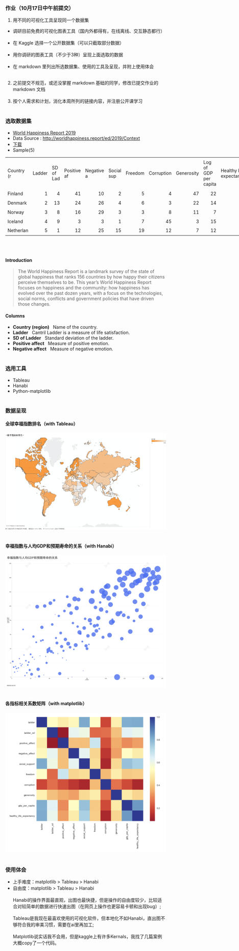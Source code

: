 ### 作业（10月17日中午前提交） ### 

1. 用不同的可视化工具呈现同一个数据集
  
  * 调研目前免费的可视化图表工具（国内外都得有，在线离线、交互静态都行）<br></br>
  * 在 Kaggle 选择一个公开数据集（可以只截取部分数据）<br></br>
  * 用你调研的图表工具（不少于3种）呈现上面选取的数据<br></br>
  * 在 markdown 里列出所选数据集、使用的工具及呈现，并附上使用体会<br></br>
2. 之前提交不规范，或还没掌握 markdown 基础的同学，修改已提交作业的 markdown 文档<br></br>
3. 按个人需求和计划，消化本周所列的链接内容，并注册公开课学习
<br></br>
### 选取数据集 ###
* [World Happiness Report 2019](https://www.kaggle.com/PromptCloudHQ/world-happiness-report-2019/kernels)	
* Data Source : http://worldhappiness.report/ed/2019/Context 
* [下载](https://github.com/G-York/Newbee2/blob/master/world-happiness-report-2019.csv)
* Sample(5)
 <table width="563.20" border="0" cellpadding="0" cellspacing="0" style='width:563.20pt;border-collapse:collapse;table-layout:fixed;'>
   <col width="51.20" span="11" style='width:51.20pt;'/>
   <tr height="71" style='height:71.00pt;'>
    <td class="xl65" height="71" width="51.20" style='height:71.00pt;width:51.20pt;' x:str>Country (r<span style='display:none;'>egion)</span></td>
    <td class="xl65" width="51.20" style='width:51.20pt;' x:str>Ladder</td>
    <td class="xl65" width="51.20" style='width:51.20pt;' x:str>SD of Lad<span style='display:none;'>der</span></td>
    <td class="xl65" width="51.20" style='width:51.20pt;' x:str>Positive af<span style='display:none;'>fect</span></td>
    <td class="xl65" width="51.20" style='width:51.20pt;' x:str>Negative a<span style='display:none;'>ffect</span></td>
    <td class="xl65" width="51.20" style='width:51.20pt;' x:str>Social sup<span style='display:none;'>port</span></td>
    <td class="xl65" width="51.20" style='width:51.20pt;' x:str>Freedom</td>
    <td class="xl65" width="51.20" style='width:51.20pt;' x:str>Corruption<span style='display:none;'></span></td>
    <td class="xl65" width="51.20" style='width:51.20pt;' x:str>Generosity</td>
    <td class="xl66" width="51.20" style='width:51.20pt;' x:str>Log of GDP<br/>per capita</td>
    <td class="xl66" width="51.20" style='width:51.20pt;' x:str>Healthy life<br/>expectancy</td>
   </tr>
   <tr height="17.60" style='height:17.60pt;'>
    <td class="xl65" height="17.60" style='height:17.60pt;' x:str>Finland</td>
    <td class="xl65" align="right" x:num>1</td>
    <td class="xl65" align="right" x:num>4</td>
    <td class="xl65" align="right" x:num>41</td>
    <td class="xl65" align="right" x:num>10</td>
    <td class="xl65" align="right" x:num>2</td>
    <td class="xl65" align="right" x:num>5</td>
    <td class="xl65" align="right" x:num>4</td>
    <td class="xl65" align="right" x:num>47</td>
    <td class="xl65" align="right" x:num>22</td>
    <td class="xl65" align="right" x:num>27</td>
   </tr>
   <tr height="17.60" style='height:17.60pt;'>
    <td class="xl65" height="17.60" style='height:17.60pt;' x:str>Denmark</td>
    <td class="xl65" align="right" x:num>2</td>
    <td class="xl65" align="right" x:num>13</td>
    <td class="xl65" align="right" x:num>24</td>
    <td class="xl65" align="right" x:num>26</td>
    <td class="xl65" align="right" x:num>4</td>
    <td class="xl65" align="right" x:num>6</td>
    <td class="xl65" align="right" x:num>3</td>
    <td class="xl65" align="right" x:num>22</td>
    <td class="xl65" align="right" x:num>14</td>
    <td class="xl65" align="right" x:num>23</td>
   </tr>
   <tr height="17.60" style='height:17.60pt;'>
    <td class="xl65" height="17.60" style='height:17.60pt;' x:str>Norway</td>
    <td class="xl65" align="right" x:num>3</td>
    <td class="xl65" align="right" x:num>8</td>
    <td class="xl65" align="right" x:num>16</td>
    <td class="xl65" align="right" x:num>29</td>
    <td class="xl65" align="right" x:num>3</td>
    <td class="xl65" align="right" x:num>3</td>
    <td class="xl65" align="right" x:num>8</td>
    <td class="xl65" align="right" x:num>11</td>
    <td class="xl65" align="right" x:num>7</td>
    <td class="xl65" align="right" x:num>12</td>
   </tr>
   <tr height="17.60" style='height:17.60pt;'>
    <td class="xl65" height="17.60" style='height:17.60pt;' x:str>Iceland</td>
    <td class="xl65" align="right" x:num>4</td>
    <td class="xl65" align="right" x:num>9</td>
    <td class="xl65" align="right" x:num>3</td>
    <td class="xl65" align="right" x:num>3</td>
    <td class="xl65" align="right" x:num>1</td>
    <td class="xl65" align="right" x:num>7</td>
    <td class="xl65" align="right" x:num>45</td>
    <td class="xl65" align="right" x:num>3</td>
    <td class="xl65" align="right" x:num>15</td>
    <td class="xl65" align="right" x:num>13</td>
   </tr>
   <tr height="17.60" style='height:17.60pt;'>
    <td class="xl65" height="17.60" style='height:17.60pt;' x:str>Netherlan<span style='display:none;'>ds</span></td>
    <td class="xl65" align="right" x:num>5</td>
    <td class="xl65" align="right" x:num>1</td>
    <td class="xl65" align="right" x:num>12</td>
    <td class="xl65" align="right" x:num>25</td>
    <td class="xl65" align="right" x:num>15</td>
    <td class="xl65" align="right" x:num>19</td>
    <td class="xl65" align="right" x:num>12</td>
    <td class="xl65" align="right" x:num>7</td>
    <td class="xl65" align="right" x:num>12</td>
    <td class="xl65" align="right" x:num>18</td>
   </tr>
   <![if supportMisalignedColumns]>
    <tr width="0" style='display:none;'/>
   <![endif]>
  </table>
<br></br>


#### Introduction ####
> The World Happiness Report is a landmark survey of the state of global happiness that ranks 156 countries by how happy their citizens perceive themselves to be. This year’s World Happiness Report focuses on happiness and the community: how happiness has evolved over the past dozen years, with a focus on the technologies, social norms, conflicts and government policies that have driven those changes.
#### Columns ####
* **Country (region)** &nbsp; Name of the country.
* **Ladder** &nbsp; Cantril Ladder is a measure of life satisfaction.
* **SD of Ladder** &nbsp; Standard deviation of the ladder.
* **Positive affect** &nbsp; Measure of positive emotion.
* **Negative affect** &nbsp; Measure of negative emotion.
<br></br>

### 选用工具 ###
* Tableau
* Hanabi
* Python-matplotlib
<br></br>
### 数据呈现 ###
#### 全球幸福指数排名（with Tableau） #### 
![image1](https://github.com/G-York/Newbee2/blob/master/%E5%85%A8%E7%90%83%E5%B9%B8%E7%A6%8F%E6%8C%87%E6%95%B0%E6%8E%92%E5%90%8D.png)
<br></br>
#### 幸福指数与人均GDP和预期寿命的关系（with Hanabi） #### 
![image2](https://github.com/G-York/Newbee2/blob/master/%E5%B9%B8%E7%A6%8F%E6%8C%87%E6%95%B0%E4%B8%8E%E4%BA%BA%E5%9D%87GDP%E5%92%8C%E9%A2%84%E6%9C%9F%E5%AF%BF%E5%91%BD%E7%9A%84%E5%85%B3%E7%B3%BB.png)
<br></br>
#### 各指标相关系数矩阵（with matplotlib） #### 
![image3](https://github.com/G-York/Newbee2/blob/master/Overall%20Correlation%20Matrix.png)
<br></br>
### 使用体会 ###
* 上手难度：matplotlib > Tableau > Hanabi
* 自由度：matplotlib > Tableau > Hanabi
<br></br>
Hanabi的操作界面最直观，出图也最快捷，但是操作的自由度较少，比较适合对较简单的数据进行快速出图（在网页上操作也更容易卡顿和出现bug）;
<br></br>
Tableau是我现在最喜欢使用的可视化软件，但本地化不如Hanabi，直出图不够符合我的审美习惯，需要在ai里再加工;
<br></br>
Matplotlib说实话我不会用，但是kaggle上有许多Kernals，我找了几篇案例大概copy了一个代码。

